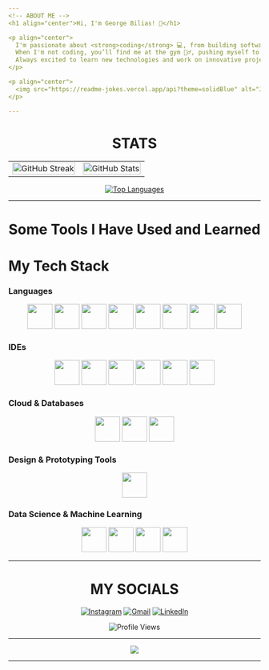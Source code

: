 ```yaml
---
<!-- ABOUT ME -->
<h1 align="center">Hi, I'm George Bilias! 👋</h1>

<p align="center">
  I'm passionate about <strong>coding</strong> 💻, from building software to exploring the world of <strong>Machine Learning</strong> and <strong>AI</strong>.  
  When I'm not coding, you’ll find me at the gym 🏋️‍♂️, pushing myself to stay fit and healthy.  
  Always excited to learn new technologies and work on innovative projects! 🚀
</p>

<p align="center">
  <img src="https://readme-jokes.vercel.app/api?theme=solidBlue" alt="Jokes Card" />
</p>

---
```


<h1 align="center">STATS</h1>

<!-- STATS IN TABLE FOR PERFECT SIZE MATCHING -->
<table align="center">
  <tr>
    <td align="center">
      <a href="https://git.io/streak-stats">
        <img src="https://github-readme-streak-stats.herokuapp.com?user=GeorgeBilias&theme=github-dark-blue&date_format=j%20M%5B%20Y%5D&hide_border=true" width="100%" alt="GitHub Streak"/>
      </a>
    </td>
    <td align="center">
      <a href="https://github.com/anuraghazra/github-readme-stats">
        <img src="https://github-readme-stats.vercel.app/api?username=GeorgeBilias&show_icons=true&theme=github_dark&hide_border=true" width="100%" alt="GitHub Stats"/>
      </a>
    </td>
  </tr>
</table>

<!-- THIRD STATS BANNER CENTERED BELOW -->
<p align="center">
  <a href="https://github.com/anuraghazra/github-readme-stats">
    <img src="https://github-readme-stats.vercel.app/api/top-langs/?username=GeorgeBilias&langs_count=6&layout=donut-vertical&title_color=FF5A5F&text_color=E5DFFF&bg_color=00000000&hide_border=true&hide_title=true&hide=jupyter%20notebook,VHDL&width="40%" alt="Top Languages"/>
  </a>
</p>

---
<h1 align="center">Some Tools I Have Used and Learned</h1>

# My Tech Stack

### Languages
<p align="center">
  <img src="https://cdn.jsdelivr.net/gh/devicons/devicon@latest/icons/c/c-original.svg" width="50" height="50"/>
  <img src="https://cdn.jsdelivr.net/gh/devicons/devicon@latest/icons/cplusplus/cplusplus-original.svg" width="50" height="50"/>
  <img src="https://cdn.jsdelivr.net/gh/devicons/devicon@latest/icons/html5/html5-original.svg" width="50" height="50"/>
  <img src="https://cdn.jsdelivr.net/gh/devicons/devicon@latest/icons/css3/css3-original.svg" width="50" height="50"/>
  <img src="https://cdn.jsdelivr.net/gh/devicons/devicon@latest/icons/java/java-original.svg" width="50" height="50"/>
  <img src="https://cdn.jsdelivr.net/gh/devicons/devicon@latest/icons/javascript/javascript-original.svg" width="50" height="50"/>
  <img src="https://cdn.jsdelivr.net/gh/devicons/devicon@latest/icons/python/python-original.svg" width="50" height="50"/>
  <img src="https://cdn.jsdelivr.net/gh/devicons/devicon@latest/icons/nodejs/nodejs-plain-wordmark.svg" width="50" height="50"/>
</p>

### IDEs
<p align="center">
  <img src="https://cdn.jsdelivr.net/gh/devicons/devicon@latest/icons/androidstudio/androidstudio-original.svg" width="50" height="50"/>
  <img src="https://cdn.jsdelivr.net/gh/devicons/devicon@latest/icons/eclipse/eclipse-original.svg" width="50" height="50"/>
  <img src="https://cdn.jsdelivr.net/gh/devicons/devicon@latest/icons/intellij/intellij-original.svg" width="50" height="50"/>
  <img src="https://cdn.jsdelivr.net/gh/devicons/devicon@latest/icons/pycharm/pycharm-original.svg" width="50" height="50"/>
  <img src="https://cdn.jsdelivr.net/gh/devicons/devicon@latest/icons/visualstudio/visualstudio-original.svg" width="50" height="50"/>
  <img src="https://cdn.jsdelivr.net/gh/devicons/devicon@latest/icons/vscode/vscode-original.svg" width="50" height="50"/>
</p>

### Cloud & Databases
<p align="center">
  <img src="https://cdn.jsdelivr.net/gh/devicons/devicon@latest/icons/azure/azure-original.svg" width="50" height="50"/>
  <img src="https://cdn.jsdelivr.net/gh/devicons/devicon@latest/icons/azuresqldatabase/azuresqldatabase-original.svg" width="50" height="50"/>
  <img src="https://cdn.jsdelivr.net/gh/devicons/devicon@latest/icons/mongodb/mongodb-original-wordmark.svg" width="50" height="50"/>
</p>

### Design & Prototyping Tools
<p align="center">
  <img src="https://cdn.jsdelivr.net/gh/devicons/devicon@latest/icons/figma/figma-original.svg" width="50" height="50"/>
</p>

### Data Science & Machine Learning
<p align="center">
  <img src="https://cdn.jsdelivr.net/gh/devicons/devicon@latest/icons/jupyter/jupyter-original.svg" width="50" height="50"/>
  <img src="https://cdn.jsdelivr.net/gh/devicons/devicon@latest/icons/matplotlib/matplotlib-original.svg" width="50" height="50"/>
  <img src="https://cdn.jsdelivr.net/gh/devicons/devicon@latest/icons/numpy/numpy-original.svg" width="50" height="50"/>
  <img src="https://cdn.jsdelivr.net/gh/devicons/devicon@latest/icons/scikitlearn/scikitlearn-original.svg" width="50" height="50"/>
</p>

---

<h1 align="center">MY SOCIALS</h1>

<p align="center">
  <a href="https://www.instagram.com/_georgebi_/"><img src="https://img.shields.io/badge/Instagram-E4405F?style=for-the-badge&logo=instagram&logoColor=white" alt="Instagram"/></a>
  <a href="mailto:georgebiliasgr@gmail.com"><img src="https://img.shields.io/badge/Gmail-D14836?style=for-the-badge&logo=gmail&logoColor=white" alt="Gmail"/></a>
  <a href="https://www.linkedin.com/in/george-bilias-02/"><img src="https://img.shields.io/badge/LinkedIn-0077B5?style=for-the-badge&logo=linkedin&logoColor=white" alt="LinkedIn"/></a>
</p>


<!-- PROFILE VIEWS -->
<p align="center">
  <img src="https://komarev.com/ghpvc/?username=GeorgeBilias&color=blue&style=for-the-badge" alt="Profile Views" title="Profile Views"/>
</p>

---

<p align="center">
  <img src="https://spotify-github-profile.kittinanx.com/api/view?uid=hczxpf491roriiclnalmw5bqb&cover_image=true&theme=default&show_offline=true&background_color=121212&interchange=true&bar_color_cover=true" />
</p>

---

